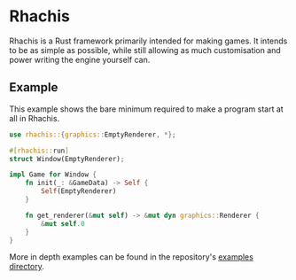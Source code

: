# Rhachis

Rhachis is a Rust framework primarily intended for making games. It intends to be as simple as possible, while still allowing as much customisation and power writing the engine yourself can.

## Example

This example shows the bare minimum required to make a program start at all in Rhachis.

```rust
use rhachis::{graphics::EmptyRenderer, *};

#[rhachis::run]
struct Window(EmptyRenderer);

impl Game for Window {
    fn init(_: &GameData) -> Self {
        Self(EmptyRenderer)
    }

    fn get_renderer(&mut self) -> &mut dyn graphics::Renderer {
        &mut self.0
    }
}
```

More in depth examples can be found in the repository's [examples directory](https://github.com/SalsaGal/rhachis/tree/master/examples).